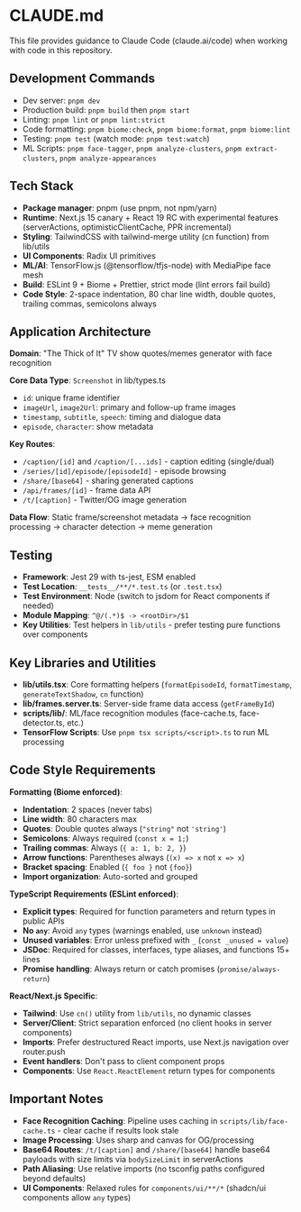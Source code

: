 # CLAUDE.md

This file provides guidance to Claude Code (claude.ai/code) when working with code in this repository.

## Development Commands

- Dev server: `pnpm dev`
- Production build: `pnpm build` then `pnpm start`
- Linting: `pnpm lint` or `pnpm lint:strict`
- Code formatting: `pnpm biome:check`, `pnpm biome:format`, `pnpm biome:lint`
- Testing: `pnpm test` (watch mode: `pnpm test:watch`)
- ML Scripts: `pnpm face-tagger`, `pnpm analyze-clusters`, `pnpm extract-clusters`, `pnpm analyze-appearances`

## Tech Stack

- **Package manager**: pnpm (use pnpm, not npm/yarn)
- **Runtime**: Next.js 15 canary + React 19 RC with experimental features (serverActions, optimisticClientCache, PPR incremental)
- **Styling**: TailwindCSS with tailwind-merge utility (cn function) from lib/utils
- **UI Components**: Radix UI primitives
- **ML/AI**: TensorFlow.js (@tensorflow/tfjs-node) with MediaPipe face mesh
- **Build**: ESLint 9 + Biome + Prettier, strict mode (lint errors fail build)
- **Code Style**: 2-space indentation, 80 char line width, double quotes, trailing commas, semicolons always

## Application Architecture

**Domain**: "The Thick of It" TV show quotes/memes generator with face recognition

**Core Data Type**: `Screenshot` in lib/types.ts

- `id`: unique frame identifier
- `imageUrl`, `image2Url`: primary and follow-up frame images
- `timestamp`, `subtitle`, `speech`: timing and dialogue data
- `episode`, `character`: show metadata

**Key Routes**:

- `/caption/[id]` and `/caption/[...ids]` - caption editing (single/dual)
- `/series/[id]/episode/[episodeId]` - episode browsing
- `/share/[base64]` - sharing generated captions
- `/api/frames/[id]` - frame data API
- `/t/[caption]` - Twitter/OG image generation

**Data Flow**: Static frame/screenshot metadata → face recognition processing → character detection → meme generation

## Testing

- **Framework**: Jest 29 with ts-jest, ESM enabled
- **Test Location**: `__tests__/**/*.test.ts` (or `.test.tsx`)
- **Test Environment**: Node (switch to jsdom for React components if needed)
- **Module Mapping**: `^@/(.*)$ -> <rootDir>/$1`
- **Key Utilities**: Test helpers in `lib/utils` - prefer testing pure functions over components

## Key Libraries and Utilities

- **lib/utils.tsx**: Core formatting helpers (`formatEpisodeId`, `formatTimestamp`, `generateTextShadow`, `cn` function)
- **lib/frames.server.ts**: Server-side frame data access (`getFrameById`)
- **scripts/lib/**: ML/face recognition modules (face-cache.ts, face-detector.ts, etc.)
- **TensorFlow Scripts**: Use `pnpm tsx scripts/<script>.ts` to run ML processing

## Code Style Requirements

**Formatting (Biome enforced)**:

- **Indentation**: 2 spaces (never tabs)
- **Line width**: 80 characters max
- **Quotes**: Double quotes always (`"string"` not `'string'`)
- **Semicolons**: Always required (`const x = 1;`)
- **Trailing commas**: Always (`{ a: 1, b: 2, }`)
- **Arrow functions**: Parentheses always (`(x) => x` not `x => x`)
- **Bracket spacing**: Enabled (`{ foo }` not `{foo}`)
- **Import organization**: Auto-sorted and grouped

**TypeScript Requirements (ESLint enforced)**:

- **Explicit types**: Required for function parameters and return types in public APIs
- **No `any`**: Avoid `any` types (warnings enabled, use `unknown` instead)
- **Unused variables**: Error unless prefixed with `_` (`const _unused = value`)
- **JSDoc**: Required for classes, interfaces, type aliases, and functions 15+ lines
- **Promise handling**: Always return or catch promises (`promise/always-return`)

**React/Next.js Specific**:

- **Tailwind**: Use `cn()` utility from `lib/utils`, no dynamic classes
- **Server/Client**: Strict separation enforced (no client hooks in server components)
- **Imports**: Prefer destructured React imports, use Next.js navigation over router.push
- **Event handlers**: Don't pass to client component props
- **Components**: Use `React.ReactElement` return types for components

## Important Notes

- **Face Recognition Caching**: Pipeline uses caching in `scripts/lib/face-cache.ts` - clear cache if results look stale
- **Image Processing**: Uses sharp and canvas for OG/processing
- **Base64 Routes**: `/t/[caption]` and `/share/[base64]` handle base64 payloads with size limits via `bodySizeLimit` in serverActions
- **Path Aliasing**: Use relative imports (no tsconfig paths configured beyond defaults)
- **UI Components**: Relaxed rules for `components/ui/**/*` (shadcn/ui components allow `any` types)
